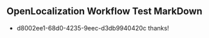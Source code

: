 ## OpenLocalization Workflow Test MarkDown
* d8002ee1-68d0-4235-9eec-d3db9940420c thanks!

<!--HONumber=Aug16_HO2-->



